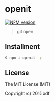 # openit

[![NPM version][npm-image]][npm-url]

[npm-image]: https://img.shields.io/npm/v/openit.svg?style=flat-square
[npm-url]: https://npmjs.org/package/openit

> git open

## Installment

```bash
$ npm i openit -g
```

## License

The MIT License (MIT)

Copyright (c) 2015 xdf
